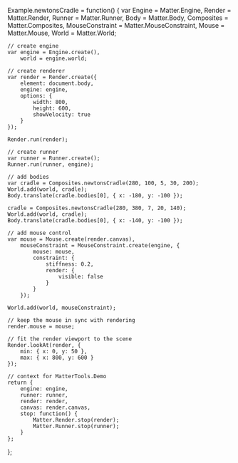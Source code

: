 Example.newtonsCradle = function() {
    var Engine = Matter.Engine,
        Render = Matter.Render,
        Runner = Matter.Runner,
        Body = Matter.Body,
        Composites = Matter.Composites,
        MouseConstraint = Matter.MouseConstraint,
        Mouse = Matter.Mouse,
        World = Matter.World;

    // create engine
    var engine = Engine.create(),
        world = engine.world;

    // create renderer
    var render = Render.create({
        element: document.body,
        engine: engine,
        options: {
            width: 800,
            height: 600,
            showVelocity: true
        }
    });

    Render.run(render);

    // create runner
    var runner = Runner.create();
    Runner.run(runner, engine);

    // add bodies
    var cradle = Composites.newtonsCradle(280, 100, 5, 30, 200);
    World.add(world, cradle);
    Body.translate(cradle.bodies[0], { x: -180, y: -100 });
    
    cradle = Composites.newtonsCradle(280, 380, 7, 20, 140);
    World.add(world, cradle);
    Body.translate(cradle.bodies[0], { x: -140, y: -100 });

    // add mouse control
    var mouse = Mouse.create(render.canvas),
        mouseConstraint = MouseConstraint.create(engine, {
            mouse: mouse,
            constraint: {
                stiffness: 0.2,
                render: {
                    visible: false
                }
            }
        });

    World.add(world, mouseConstraint);

    // keep the mouse in sync with rendering
    render.mouse = mouse;

    // fit the render viewport to the scene
    Render.lookAt(render, {
        min: { x: 0, y: 50 },
        max: { x: 800, y: 600 }
    });

    // context for MatterTools.Demo
    return {
        engine: engine,
        runner: runner,
        render: render,
        canvas: render.canvas,
        stop: function() {
            Matter.Render.stop(render);
            Matter.Runner.stop(runner);
        }
    };
};
